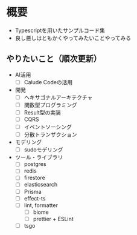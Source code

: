 # 概要

- Typescriptを用いたサンプルコード集
- 良し悪しはともかくやってみたいことやってみる

## やりたいこと（順次更新）
- AI活用
  - [ ] Calude Codeの活用
- 開発
  - [ ] ヘキサゴナルアーキテクチャ
  - [ ] 関数型プログラミング
  - [ ] Result型の実装
  - [ ] CQRS
  - [ ] イベントソーシング
  - [ ] 分散トランザクション
- モデリング
  - [ ] sudoモデリング
- ツール・ライブラリ
  - [ ] postgres
  - [ ] redis
  - [ ] firestore
  - [ ] elasticsearch
  - [ ] Prisma
  - [ ] effect-ts
  - [ ] lint, formatter
    - [ ] biome
    - [ ] prettier + ESLint
  - [ ] tsgo